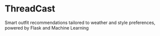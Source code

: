# ThreadCast
Smart outfit recommendations tailored to weather and style preferences, powered by Flask and Machine Learning
